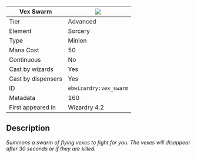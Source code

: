 | Vex Swarm |![](https://github.com/Electroblob77/Wizardry/blob/1.12.2/src/main/resources/assets/ebwizardry/textures/spells/vex_swarm.png)|
|---|---|
| Tier | Advanced |
| Element | Sorcery |
| Type | Minion |
| Mana Cost | 50 |
| Continuous | No |
| Cast by wizards | Yes |
| Cast by dispensers | Yes |
| ID | `ebwizardry:vex_swarm` |
| Metadata | 160 |
| First appeared in | Wizardry 4.2 |
## Description
_Summons a swarm of flying vexes to fight for you. The vexes will disappear after 30 seconds or if they are killed._